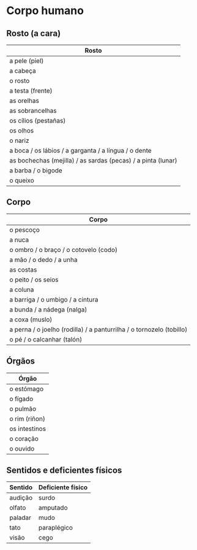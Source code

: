 # Corpo humano

## Rosto (a cara)

| Rosto |
| -- |
| a pele (piel) |
| a cabeça |
| o rosto |
| a testa (frente) |
| as orelhas |
| as sobrancelhas |
| os cílios (pestañas) |
| os olhos |
| o nariz |
| a boca / os lábios / a garganta / a língua / o dente |
| as bochechas (mejilla) / as sardas (pecas) / a pinta (lunar) |
| a barba / o bigode |
| o queixo |

## Corpo

| Corpo |
| -- |
| o pescoço |
| a nuca |
| o ombro / o braço / o cotovelo (codo) |
| a mão / o dedo / a unha |
| as costas |
| o peito / os seios |
| a coluna |
| a barriga / o umbigo / a cintura |
| a bunda / a nádega (nalga) |
| a coxa (muslo) |
| a perna / o joelho (rodilla) / a panturrilha / o tornozelo (tobillo) |
| o pé / o calcanhar (talón) |

## Órgãos

| Órgão |
| -- |
| o estómago |
| o fígado |
| o pulmão |
| o rim (riñon) |
| os intestinos |
| o coração |
| o ouvido |

## Sentidos e deficientes físicos

| Sentido | Deficiente físico |
| -- | -- |
| audição | surdo |
| olfato | amputado |
| paladar | mudo |
| tato | paraplégico |
| visão | cego |
